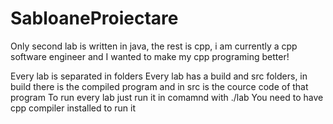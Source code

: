 # SabloaneProiectare
Only second lab is written in java, the rest is cpp, i am currently a cpp software engineer and I wanted to make my cpp programing better!

Every lab is separated in folders
Every lab has a build and src folders, in build there is the compiled program and in src is the cource code of that program 
To run every lab just run it in comamnd with ./lab
You need to have cpp compiler installed to run it

